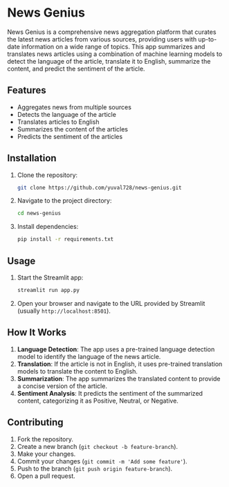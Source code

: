 
# News Genius

News Genius is a comprehensive news aggregation platform that curates the latest news articles from various sources, providing users with up-to-date information on a wide range of topics. This app summarizes and translates news articles using a combination of machine learning models to detect the language of the article, translate it to English, summarize the content, and predict the sentiment of the article.

## Features

- Aggregates news from multiple sources
- Detects the language of the article
- Translates articles to English
- Summarizes the content of the articles
- Predicts the sentiment of the articles

## Installation

1. Clone the repository:
    ```sh
    git clone https://github.com/yuval728/news-genius.git
    ```
2. Navigate to the project directory:
    ```sh
    cd news-genius
    ```
3. Install dependencies:
    ```sh
    pip install -r requirements.txt
    ```

## Usage

1. Start the Streamlit app:
    ```sh
    streamlit run app.py
    ```
2. Open your browser and navigate to the URL provided by Streamlit (usually `http://localhost:8501`).

## How It Works

1. **Language Detection**: The app uses a pre-trained language detection model to identify the language of the news article.
2. **Translation**: If the article is not in English, it uses pre-trained translation models to translate the content to English.
3. **Summarization**: The app summarizes the translated content to provide a concise version of the article.
4. **Sentiment Analysis**: It predicts the sentiment of the summarized content, categorizing it as Positive, Neutral, or Negative.

## Contributing

1. Fork the repository.
2. Create a new branch (`git checkout -b feature-branch`).
3. Make your changes.
4. Commit your changes (`git commit -m 'Add some feature'`).
5. Push to the branch (`git push origin feature-branch`).
6. Open a pull request.

<!-- ## License

This project is licensed under the MIT License - see the [LICENSE](LICENSE) file for details. -->